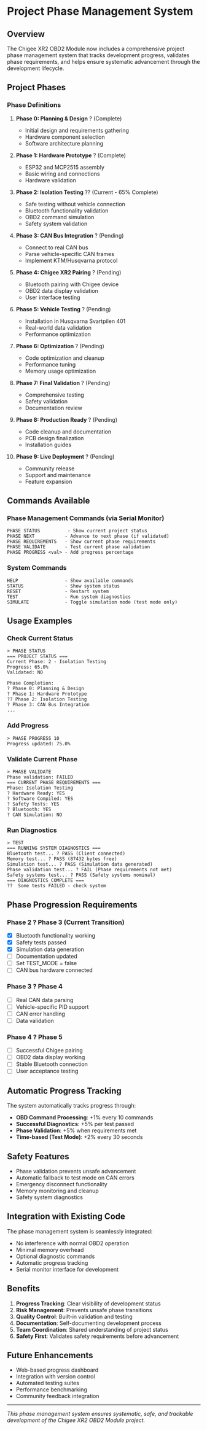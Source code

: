 # Project Phase Management System

## Overview

The Chigee XR2 OBD2 Module now includes a comprehensive project phase management system that tracks development progress, validates phase requirements, and helps ensure systematic advancement through the development lifecycle.

## Project Phases

### Phase Definitions

1. **Phase 0: Planning & Design** ? (Complete)
   - Initial design and requirements gathering
   - Hardware component selection
   - Software architecture planning

2. **Phase 1: Hardware Prototype** ? (Complete)
   - ESP32 and MCP2515 assembly
   - Basic wiring and connections
   - Hardware validation

3. **Phase 2: Isolation Testing** ?? (Current - 65% Complete)
   - Safe testing without vehicle connection
   - Bluetooth functionality validation
   - OBD2 command simulation
   - Safety system validation

4. **Phase 3: CAN Bus Integration** ? (Pending)
   - Connect to real CAN bus
   - Parse vehicle-specific CAN frames
   - Implement KTM/Husqvarna protocol

5. **Phase 4: Chigee XR2 Pairing** ? (Pending)
   - Bluetooth pairing with Chigee device
   - OBD2 data display validation
   - User interface testing

6. **Phase 5: Vehicle Testing** ? (Pending)
   - Installation in Husqvarna Svartpilen 401
   - Real-world data validation
   - Performance optimization

7. **Phase 6: Optimization** ? (Pending)
   - Code optimization and cleanup
   - Performance tuning
   - Memory usage optimization

8. **Phase 7: Final Validation** ? (Pending)
   - Comprehensive testing
   - Safety validation
   - Documentation review

9. **Phase 8: Production Ready** ? (Pending)
   - Code cleanup and documentation
   - PCB design finalization
   - Installation guides

10. **Phase 9: Live Deployment** ? (Pending)
    - Community release
    - Support and maintenance
    - Feature expansion

## Commands Available

### Phase Management Commands (via Serial Monitor)

```
PHASE STATUS          - Show current project status
PHASE NEXT           - Advance to next phase (if validated)
PHASE REQUIREMENTS   - Show current phase requirements
PHASE VALIDATE       - Test current phase validation
PHASE PROGRESS <val> - Add progress percentage
```

### System Commands

```
HELP                 - Show available commands
STATUS               - Show system status
RESET                - Restart system
TEST                 - Run system diagnostics
SIMULATE             - Toggle simulation mode (test mode only)
```

## Usage Examples

### Check Current Status
```
> PHASE STATUS
=== PROJECT STATUS ===
Current Phase: 2 - Isolation Testing
Progress: 65.0%
Validated: NO

Phase Completion:
? Phase 0: Planning & Design
? Phase 1: Hardware Prototype
?? Phase 2: Isolation Testing
? Phase 3: CAN Bus Integration
...
```

### Add Progress
```
> PHASE PROGRESS 10
Progress updated: 75.0%
```

### Validate Current Phase
```
> PHASE VALIDATE
Phase validation: FAILED
=== CURRENT PHASE REQUIREMENTS ===
Phase: Isolation Testing
? Hardware Ready: YES
? Software Compiled: YES
? Safety Tests: YES
? Bluetooth: YES
? CAN Simulation: NO
```

### Run Diagnostics
```
> TEST
=== RUNNING SYSTEM DIAGNOSTICS ===
Bluetooth test... ? PASS (Client connected)
Memory test... ? PASS (87432 bytes free)
Simulation test... ? PASS (Simulation data generated)
Phase validation test... ? FAIL (Phase requirements not met)
Safety systems test... ? PASS (Safety systems nominal)
=== DIAGNOSTICS COMPLETE ===
??  Some tests FAILED - check system
```

## Phase Progression Requirements

### Phase 2 ? Phase 3 (Current Transition)
- [x] Bluetooth functionality working
- [x] Safety tests passed
- [x] Simulation data generation
- [ ] Documentation updated
- [ ] Set TEST_MODE = false
- [ ] CAN bus hardware connected

### Phase 3 ? Phase 4
- [ ] Real CAN data parsing
- [ ] Vehicle-specific PID support
- [ ] CAN error handling
- [ ] Data validation

### Phase 4 ? Phase 5
- [ ] Successful Chigee pairing
- [ ] OBD2 data display working
- [ ] Stable Bluetooth connection
- [ ] User acceptance testing

## Automatic Progress Tracking

The system automatically tracks progress through:

- **OBD Command Processing**: +1% every 10 commands
- **Successful Diagnostics**: +5% per test passed
- **Phase Validation**: +5% when requirements met
- **Time-based (Test Mode)**: +2% every 30 seconds

## Safety Features

- Phase validation prevents unsafe advancement
- Automatic fallback to test mode on CAN errors
- Emergency disconnect functionality
- Memory monitoring and cleanup
- Safety system diagnostics

## Integration with Existing Code

The phase management system is seamlessly integrated:

- No interference with normal OBD2 operation
- Minimal memory overhead
- Optional diagnostic commands
- Automatic progress tracking
- Serial monitor interface for development

## Benefits

1. **Progress Tracking**: Clear visibility of development status
2. **Risk Management**: Prevents unsafe phase transitions
3. **Quality Control**: Built-in validation and testing
4. **Documentation**: Self-documenting development process
5. **Team Coordination**: Shared understanding of project status
6. **Safety First**: Validates safety requirements before advancement

## Future Enhancements

- Web-based progress dashboard
- Integration with version control
- Automated testing suites
- Performance benchmarking
- Community feedback integration

---

*This phase management system ensures systematic, safe, and trackable development of the Chigee XR2 OBD2 Module project.*
